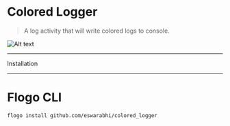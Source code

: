 # Colored Logger
> A log activity that will write colored logs to console. 

![Alt text](https://i.imgur.com/XxavNUc.png)
___
Installation
___
# Flogo CLI
```text
flogo install github.com/eswarabhi/colored_logger
```
